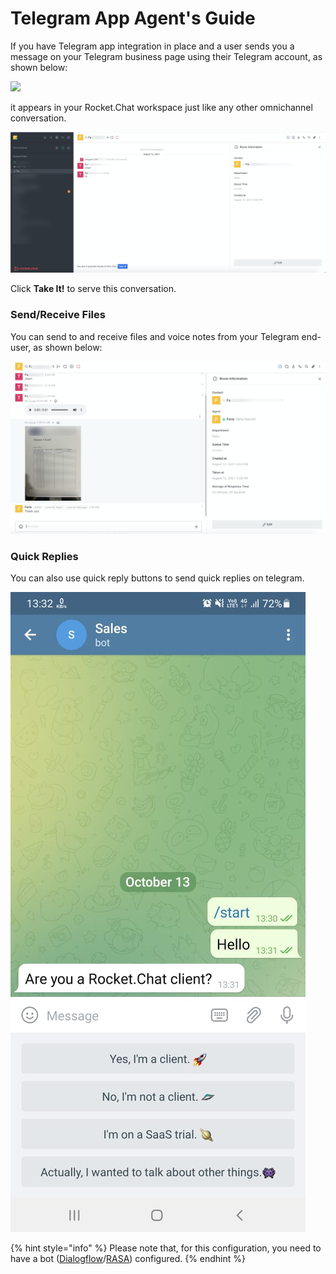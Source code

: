 # Telegram App Agent's Guide

If you have Telegram app integration in place and a user sends you a message on your Telegram business page using their Telegram account, as shown below:

![](../../../../.gitbook/assets/IMG\_3509.PNG)

it appears in your Rocket.Chat workspace just like any other omnichannel conversation.

![](<../../../../.gitbook/assets/image (572).png>)

&#x20;Click **Take It!** to serve this conversation.&#x20;

### Send/Receive Files

You can send to and receive files and voice notes from your Telegram end-user, as shown below:

![](<../../../../.gitbook/assets/image (568).png>)

### Quick Replies

You can also use quick reply buttons to send quick replies on telegram.

![](<../../../../.gitbook/assets/telegram quick replies .png>)

{% hint style="info" %}
Please note that, for this configuration, you need to have a bot ([Dialogflow](https://docs.rocket.chat/guides/app-guides/omnichannel-apps/dialogflow-app)/[RASA](https://docs.rocket.chat/guides/app-guides/omnichannel-apps/rasa-app)) configured.
{% endhint %}
